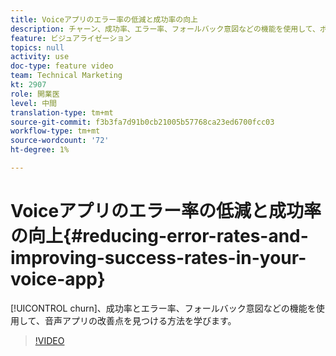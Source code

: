```yaml
---
title: Voiceアプリのエラー率の低減と成功率の向上
description: チャーン、成功率、エラー率、フォールバック意図などの機能を使用して、ボイスアプリの改善点を見つける方法について説明します。
feature: ビジュアライゼーション
topics: null
activity: use
doc-type: feature video
team: Technical Marketing
kt: 2907
role: 開業医
level: 中間
translation-type: tm+mt
source-git-commit: f3b3fa7d91b0cb21005b57768ca23ed6700fcc03
workflow-type: tm+mt
source-wordcount: '72'
ht-degree: 1%

---
```



# Voiceアプリのエラー率の低減と成功率の向上{#reducing-error-rates-and-improving-success-rates-in-your-voice-app}

[!UICONTROL churn]、成功率とエラー率、フォールバック意図などの機能を使用して、音声アプリの改善点を見つける方法を学びます。

>[!VIDEO](https://video.tv.adobe.com/v/27222/?quality=9)
